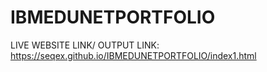 # IBMEDUNETPORTFOLIO
LIVE WEBSITE LINK/ OUTPUT LINK: https://seqex.github.io/IBMEDUNETPORTFOLIO/index1.html
